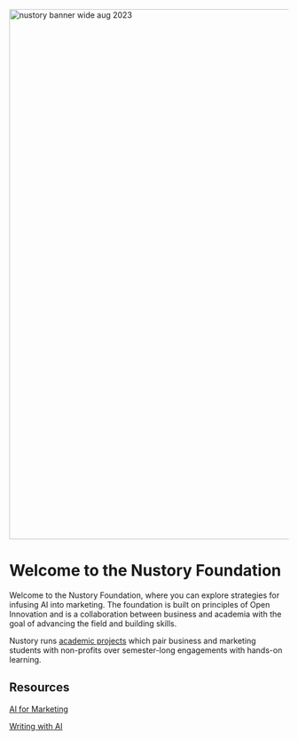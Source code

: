 <img width="955" alt="nustory banner wide aug 2023" src="https://github.com/CagedEther/Nustory/assets/142103717/f69e44ae-0723-41e6-9731-957da2a1f933">

# Welcome to the Nustory Foundation

Welcome to the Nustory Foundation, where you can explore strategies for infusing AI into marketing. The foundation is built on principles of Open Innovation and is a collaboration between business and academia with the goal of advancing the field and building skills. 

Nustory runs [academic projects](Nustory_Project.md) which pair business and marketing students with non-profits over semester-long engagements with hands-on learning. 


## Resources

[AI for Marketing](AI_for_Marketing.md)

[Writing with AI](Writing_With_AI.md)
